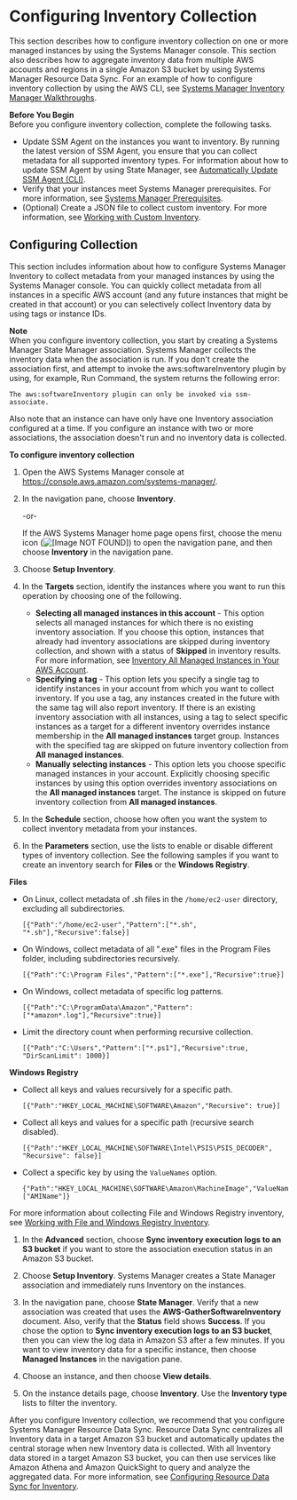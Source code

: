 # Configuring Inventory Collection<a name="sysman-inventory-configuring"></a>

This section describes how to configure inventory collection on one or more managed instances by using the Systems Manager console\. This section also describes how to aggregate inventory data from multiple AWS accounts and regions in a single Amazon S3 bucket by using Systems Manager Resource Data Sync\. For an example of how to configure inventory collection by using the AWS CLI, see [Systems Manager Inventory Manager Walkthroughs](sysman-inventory-walk.md)\.

**Before You Begin**  
Before you configure inventory collection, complete the following tasks\.
+ Update SSM Agent on the instances you want to inventory\. By running the latest version of SSM Agent, you ensure that you can collect metadata for all supported inventory types\. For information about how to update SSM Agent by using State Manager, see [Automatically Update SSM Agent \(CLI\)](sysman-state-cli.md)\.
+ Verify that your instances meet Systems Manager prerequisites\. For more information, see [Systems Manager Prerequisites](systems-manager-prereqs.md)\.
+ \(Optional\) Create a JSON file to collect custom inventory\. For more information, see [Working with Custom Inventory](sysman-inventory-custom.md)\.

## Configuring Collection<a name="sysman-inventory-config-collection"></a>

This section includes information about how to configure Systems Manager Inventory to collect metadata from your managed instances by using the Systems Manager console\. You can quickly collect metadata from all instances in a specific AWS account \(and any future instances that might be created in that account\) or you can selectively collect Inventory data by using tags or instance IDs\.

**Note**  
When you configure inventory collection, you start by creating a Systems Manager State Manager association\. Systems Manager collects the inventory data when the association is run\. If you don't create the association first, and attempt to invoke the aws:softwareInventory plugin by using, for example, Run Command, the system returns the following error:  

```
The aws:softwareInventory plugin can only be invoked via ssm-associate.
```
Also note that an instance can have only have one Inventory association configured at a time\. If you configure an instance with two or more associations, the association doesn't run and no inventory data is collected\.

**To configure inventory collection**

1. Open the AWS Systems Manager console at [https://console\.aws\.amazon\.com/systems\-manager/](https://console.aws.amazon.com/systems-manager/)\.

1. In the navigation pane, choose **Inventory**\.

   \-or\-

   If the AWS Systems Manager home page opens first, choose the menu icon \(![\[Image NOT FOUND\]](http://docs.aws.amazon.com/systems-manager/latest/userguide/images/menu-icon-small.png)\) to open the navigation pane, and then choose **Inventory** in the navigation pane\.

1. Choose **Setup Inventory**\.

1. In the **Targets** section, identify the instances where you want to run this operation by choosing one of the following\.
   + **Selecting all managed instances in this account** \- This option selects all managed instances for which there is no existing inventory association\. If you choose this option, instances that already had inventory associations are skipped during inventory collection, and shown with a status of **Skipped** in inventory results\. For more information, see [Inventory All Managed Instances in Your AWS Account](inventory-management-inventory-all.md)\. 
   + **Specifying a tag** \- This option lets you specify a single tag to identify instances in your account from which you want to collect inventory\. If you use a tag, any instances created in the future with the same tag will also report inventory\. If there is an existing inventory association with all instances, using a tag to select specific instances as a target for a different inventory overrides instance membership in the **All managed instances** target group\. Instances with the specified tag are skipped on future inventory collection from **All managed instances**\.
   + **Manually selecting instances** \- This option lets you choose specific managed instances in your account\. Explicitly choosing specific instances by using this option overrides inventory associations on the **All managed instances** target\. The instance is skipped on future inventory collection from **All managed instances**\.

1. In the **Schedule** section, choose how often you want the system to collect inventory metadata from your instances\.

1. In the **Parameters** section, use the lists to enable or disable different types of inventory collection\. See the following samples if you want to create an inventory search for **Files** or the **Windows Registry**\.

**Files**
   + On Linux, collect metadata of \.sh files in the `/home/ec2-user` directory, excluding all subdirectories\.

     ```
     [{"Path":"/home/ec2-user","Pattern":["*.sh", "*.sh"],"Recursive":false}]
     ```
   + On Windows, collect metadata of all "\.exe" files in the Program Files folder, including subdirectories recursively\.

     ```
     [{"Path":"C:\Program Files","Pattern":["*.exe"],"Recursive":true}]
     ```
   + On Windows, collect metadata of specific log patterns\.

     ```
     [{"Path":"C:\ProgramData\Amazon","Pattern":["*amazon*.log"],"Recursive":true}]
     ```
   + Limit the directory count when performing recursive collection\.

     ```
     [{"Path":"C:\Users","Pattern":["*.ps1"],"Recursive":true, "DirScanLimit": 1000}]
     ```

**Windows Registry**
   + Collect all keys and values recursively for a specific path\.

     ```
     [{"Path":"HKEY_LOCAL_MACHINE\SOFTWARE\Amazon","Recursive": true}]
     ```
   + Collect all keys and values for a specific path \(recursive search disabled\)\.

     ```
     [{"Path":"HKEY_LOCAL_MACHINE\SOFTWARE\Intel\PSIS\PSIS_DECODER", "Recursive": false}]
     ```
   + Collect a specific key by using the `ValueNames` option\.

     ```
     {"Path":"HKEY_LOCAL_MACHINE\SOFTWARE\Amazon\MachineImage","ValueNames":["AMIName"]}
     ```

   For more information about collecting File and Windows Registry inventory, see [Working with File and Windows Registry Inventory](sysman-inventory-file-and-registry.md)\.

1. In the **Advanced** section, choose **Sync inventory execution logs to an S3 bucket** if you want to store the association execution status in an Amazon S3 bucket\.

1. Choose **Setup Inventory**\. Systems Manager creates a State Manager association and immediately runs Inventory on the instances\.

1. In the navigation pane, choose **State Manager**\. Verify that a new association was created that uses the **AWS\-GatherSoftwareInventory** document\. Also, verify that the **Status** field shows **Success**\. If you chose the option to **Sync inventory execution logs to an S3 bucket**, then you can view the log data in Amazon S3 after a few minutes\. If you want to view inventory data for a specific instance, then choose **Managed Instances** in the navigation pane\. 

1. Choose an instance, and then choose **View details**\.

1. On the instance details page, choose **Inventory**\. Use the **Inventory type** lists to filter the inventory\.

After you configure Inventory collection, we recommend that you configure Systems Manager Resource Data Sync\. Resource Data Sync centralizes all Inventory data in a target Amazon S3 bucket and automatically updates the central storage when new Inventory data is collected\. With all Inventory data stored in a target Amazon S3 bucket, you can then use services like Amazon Athena and Amazon QuickSight to query and analyze the aggregated data\. For more information, see [Configuring Resource Data Sync for Inventory](sysman-inventory-datasync.md)\.